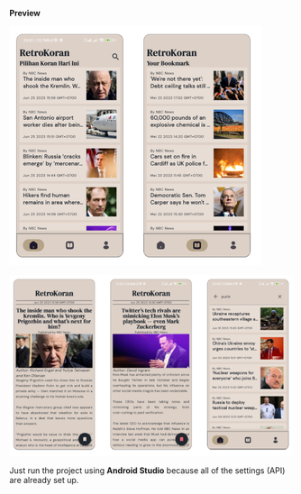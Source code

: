**Preview**

![Gambar1](images/images1.png)

![Gambar2](images/images2.png)

Just run the project using **Android Studio** because all of the settings (API) are already set up.